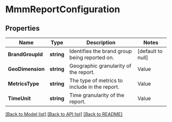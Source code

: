 # MmmReportConfiguration

## Properties
Name | Type | Description | Notes
------------ | ------------- | ------------- | -------------
**BrandGroupId** | **string** | Identifies the brand group being reported on. | [default to null]
**GeoDimension** | **string** | Geographic granularity of the report. |Value|Description| |---|---| |COUNTRY|Aggregate metrics by country.| |POSTAL_CODE|Aggregate metrics by postal code, e.g. ZIP Code. Valid only in select countries.| |DMA|Aggregate metrics by DMA® (Designated Market Area) region. Valid only in the US.| | [default to null]
**MetricsType** | **string** | The type of metrics to include in the report. |Value|Description| |---|---| |MEDIA_ONLY|Core advertising metrics only.| |MEDIA_AND_SALES|Advertising and retail metrics.| | [default to null]
**TimeUnit** | **string** | Time granularity of the report. |Value|Description| |---|---| |DAILY|Aggregate metrics with daily granularity.| |WEEKLY|Aggregate metrics with weekly granularity.| | [default to null]

[[Back to Model list]](../README.md#documentation-for-models) [[Back to API list]](../README.md#documentation-for-api-endpoints) [[Back to README]](../README.md)

